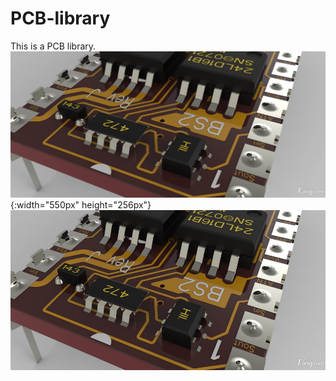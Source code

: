 # PCB-library
This is a PCB library.
![PCB](img/PCB.jpg "PCB") {:width="550px" height="256px"}
<img src="img/PCB.jpg" width="550" height="256">
      
